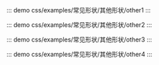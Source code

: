 ::: demo
css/examples/常见形状/其他形状/other1
:::



::: demo
css/examples/常见形状/其他形状/other2
:::

::: demo
css/examples/常见形状/其他形状/other3
:::

::: demo
css/examples/常见形状/其他形状/other4
:::